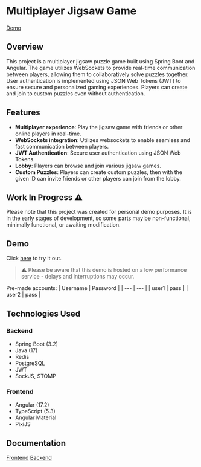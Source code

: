 # Multiplayer Jigsaw Game
[Demo](#demo)

## Overview
This project is a multiplayer jigsaw puzzle game built using Spring Boot and Angular. The game utilizes WebSockets to provide real-time communication between players, allowing them to collaboratively solve puzzles together. User authentication is implemented using JSON Web Tokens (JWT) to ensure secure and personalized gaming experiences. Players can create and join to custom puzzles even without authentication.

## Features
- **Multiplayer experience**: Play the jigsaw game with friends or other online players in real-time.
- **WebSockets integration**: Utilizes websockets to enable seamless and fast communication between players.
- **JWT Authentication**: Secure user authentication using JSON Web Tokens.
- **Lobby**: Players can browse and join various jigsaw games.
- **Custom Puzzles**: Players can create custom puzzles, then with the given ID can invite friends or other players can join from the lobby.

## Work In Progress :warning:
Please note that this project was created for personal demo purposes. It is in the early stages of development, so some parts may be non-functional, minimally functional, or awaiting modification.

## Demo
Click [here](https://multiplayer-jigsaw-frontend.onrender.com) to try it out.
> :warning: Please be aware that this demo is hosted on a low performance service - delays and interruptions may occur.

Pre-made accounts:
| Username | Password |
| --- | --- |
| user1 | pass |
| user2 | pass |

## Technologies Used
### Backend
- Spring Boot (3.2)
- Java (17)
- Redis
- PostgreSQL
- JWT
- SockJS, STOMP

### Frontend
- Angular (17.2)
- TypeScript (5.3)
- Angular Material
- PixiJS

## Documentation
[Frontend](https://github.com/marcellbld/multiplayer-jigsaw-frontend)
[Backend](https://github.com/marcellbld/multiplayer-jigsaw-backend)
